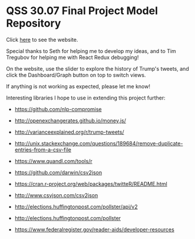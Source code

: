# QSS 30.07 Final Project Model Repository

Click [here](http://qss30final.surge.sh/) to see the website.

Special thanks to Seth for helping me to develop my ideas, and to Tim Tregubov for helping me with React Redux debugging!

On the website, use the slider to explore the history of Trump's tweets, and click the Dashboard/Graph button on top to switch views.

If anything is not working as expected, please let me know!


Interesting libraries I hope to use in extending this project further:
- https://github.com/nlp-compromise
- http://openexchangerates.github.io/money.js/



- http://varianceexplained.org/r/trump-tweets/
- http://unix.stackexchange.com/questions/189684/remove-duplicate-entries-from-a-csv-file
- https://www.quandl.com/tools/r
- https://github.com/darwin/csv2json
- https://cran.r-project.org/web/packages/twitteR/README.html



- http://www.csvjson.com/csv2json


- http://elections.huffingtonpost.com/pollster/api/v2
- http://elections.huffingtonpost.com/pollster



- https://www.federalregister.gov/reader-aids/developer-resources
